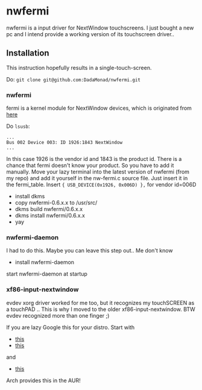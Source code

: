 nwfermi
=======

nwfermi is a input driver for NextWindow touchscreens. I just bought a new pc and I intend provide a working version of its touchscreen driver..

## Installation

This instruction hopefully results in a single-touch-screen.

Do:
`git clone git@github.com:DadaMonad/nwfermi.git`

### nwfermi

fermi is a kernel module for NextWindow devices, which is originated from [here](https://launchpad.net/nwfermi/) 

Do `lsusb`:

```
...
Bus 002 Device 003: ID 1926:1843 NextWindow 
...
```

In this case 1926 is the vendor id and 1843 is the product id. There is a chance that fermi doesn't know your product. So you have to add it manually. Move your lazy terminal into the latest version of nwfermi (from my repo) and add it yourself in the nw-fermi.c source file. Just insert it in the fermi_table.
Insert `{ USB_DEVICE(0x1926, 0x006D) },` for vendor id=006D

* install dkms
* copy nwfermi-0.6.x.x to /usr/src/
* dkms build nwfermi/0.6.x.x
* dkms install nwfermi/0.6.x.x
* yay

### nwfermi-daemon

I had to do this. Maybe you can leave this step out.. Me don't know

* install nwfermi-daemon 

start nwfermi-daemon at startup

### xf86-input-nextwindow

evdev xorg driver worked for me too, but it recognizes my touchSCREEN as a touchPAD .. This is why I moved to the older xf86-input-nextwindow. BTW evdev recognized more than one finger ;)

If you are lazy Google this for your distro. Start with 
* [this](http://software.opensuse.org/download.html?project=home%3Adaniel_newton%3Axf86-input-nextwindow&package=xf86-input-nextwindow)
* [this](https://build.opensuse.org/package/show/home:daniel_newton:xf86-input-nextwindow/xf86-input-nextwindow)

and

* [this](https://launchpad.net/~djpnewton/+archive/xf86-input-nextwindow)

Arch provides this in the AUR!



